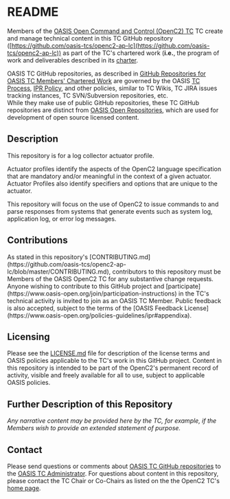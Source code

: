 # README

Members of the [OASIS Open Command and Control (OpenC2) TC](https://www.oasis-open.org/committees/openc2/) 
TC create and manage technical content in this TC GitHub repository 
([https://github.com/oasis-tcs/openc2-ap-lc](https://github.com/oasis-tcs/openc2-ap-lc)) as part of the 
TC's chartered work (**i.e.**, the program of work and deliverables described in its
[charter](https://www.oasis-open.org/committees/openc2/charter.php).

OASIS TC GitHub repositories, as described in 
[GitHub Repositories for OASIS TC Members' Chartered Work](https://www.oasis-open.org/resources/tcadmin/github-repositories-for-oasis-tc-members-chartered-work)
are governed by the OASIS [TC Process](https://www.oasis-open.org/policies-guidelines/tc-process), 
[IPR Policy](https://www.oasis-open.org/policies-guidelines/ipr), and other policies, 
similar to TC Wikis, TC JIRA issues tracking instances, TC SVN/Subversion repositories, etc.  
While they make use of public GitHub repositories, these TC GitHub repositories are distinct from 
[OASIS Open Repositories](https://www.oasis-open.org/resources/open-repositories), which are 
used for development of open source licensed content.

## Description

This repository is for a log collector actuator profile.

Actuator profiles identify the aspects of the OpenC2 language specification that are
mandatory and/or meaningful in the context of a given actuator. Actuator Profiles also 
identify specifiers and options that are unique to the actuator. 

This repository will focus on the use of OpenC2 to issue commands to and
parse responses from systems that generate events such as system log, application
log, or error log messages.

## Contributions
<p>As stated in this repository's [CONTRIBUTING.md](https://github.com/oasis-tcs/openc2-ap-lc/blob/master/CONTRIBUTING.md),
contributors to this repository must be Members of the OASIS OpenC2 TC for any substantive change requests.  
Anyone wishing to contribute to this GitHub project and [participate](https://www.oasis-open.org/join/participation-instructions)
in the TC's technical activity is invited to join as an OASIS TC Member. Public feedback is also accepted, 
subject to the terms of the [OASIS Feedback License](https://www.oasis-open.org/policies-guidelines/ipr#appendixa).

## Licensing

Please see the [LICENSE.md](https://github.com/oasis-tcs/openc2-ap-lc/blob/master/LICENSE.md) 
file for description of the license terms and OASIS policies applicable to the TC's work 
in this GitHub project. Content in this repository is intended to be part of the OpenC2's 
permanent record of activity, visible and freely available for all to use, subject to applicable 
OASIS policies.

## Further Description of this Repository

_Any narrative content may be provided here by the TC, for example, if the Members wish to 
provide an extended statement of purpose._

## Contact

Please send questions or comments about [OASIS TC GitHub repositories](href="https://www.oasis-open.org/resources/tcadmin/github-repositories-for-oasis-tc-members-chartered-work)
to the [OASIS TC Administrator](mailto:tc-admin@oasis-open.org). For questions about content 
in this repository, please contact the TC Chair or Co-Chairs as listed on the the OpenC2 TC's 
[home page](https://www.oasis-open.org/committees/openc2/).

